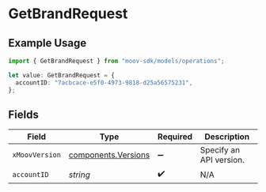 # GetBrandRequest

## Example Usage

```typescript
import { GetBrandRequest } from "moov-sdk/models/operations";

let value: GetBrandRequest = {
  accountID: "7acbcace-e5f0-4973-9818-d25a56575231",
};
```

## Fields

| Field                                                      | Type                                                       | Required                                                   | Description                                                |
| ---------------------------------------------------------- | ---------------------------------------------------------- | ---------------------------------------------------------- | ---------------------------------------------------------- |
| `xMoovVersion`                                             | [components.Versions](../../models/components/versions.md) | :heavy_minus_sign:                                         | Specify an API version.                                    |
| `accountID`                                                | *string*                                                   | :heavy_check_mark:                                         | N/A                                                        |